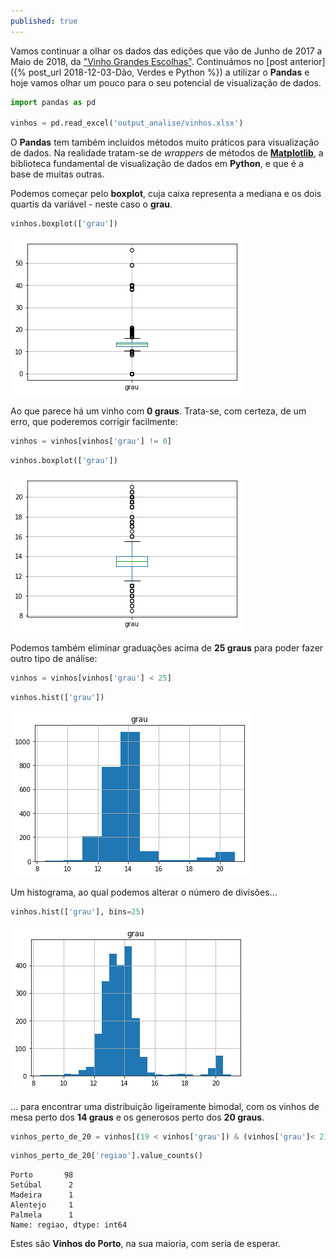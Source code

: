 ```yaml
---
published: true
---
```


Vamos continuar a olhar os dados das edições que vão de Junho de 2017 a Maio de 2018, da ["Vinho Grandes Escolhas"](https://grandesescolhas.com/). Continuámos no [post anterior]({% post_url 2018-12-03-Dão, Verdes e Python %}) a utilizar o **Pandas** e hoje vamos olhar um pouco para o seu potencial de visualização de dados.

```python
import pandas as pd

vinhos = pd.read_excel('output_analise/vinhos.xlsx')
```

O **Pandas** tem também incluídos métodos muito práticos para visualização de dados. Na realidade tratam-se de *wrappers* de métodos de [**Matplotlib**](https://matplotlib.org/), a biblioteca fundamental de visualização de dados em **Python**, e que é a base de muitas outras.

Podemos começar pelo **boxplot**, cuja caixa representa a mediana e os dois quartis da variável - neste caso o **grau**.


```python
vinhos.boxplot(['grau'])
```


![png](../images/blog_quarto_files/blog_quarto_4_1.png)


Ao que parece há um vinho com **0 graus**. Trata-se, com certeza, de um erro, que poderemos corrigir facilmente:

```python
vinhos = vinhos[vinhos['grau'] != 0]
```

```python
vinhos.boxplot(['grau'])
```

![png](blog_quarto_files/blog_quarto_7_0.png)

Podemos também eliminar graduações acima de **25 graus** para poder fazer outro tipo de análise:

```python
vinhos = vinhos[vinhos['grau'] < 25]
```

```python
vinhos.hist(['grau'])
```

![png](blog_quarto_files/blog_quarto_10_0.png)

Um histograma, ao qual podemos alterar o número de divisões...

```python
vinhos.hist(['grau'], bins=25)
```

![png](blog_quarto_files/blog_quarto_12_0.png)

... para encontrar uma distribuição ligeiramente bimodal, com os vinhos de mesa perto dos **14 graus** e os generosos perto dos **20 graus**.

```python
vinhos_perto_de_20 = vinhos[(19 < vinhos['grau']) & (vinhos['grau']< 21)]
```

```python
vinhos_perto_de_20['regiao'].value_counts()
```

    Porto       98
    Setúbal      2
    Madeira      1
    Alentejo     1
    Palmela      1
    Name: regiao, dtype: int64

Estes são **Vinhos do Porto**, na sua maioria, com seria de esperar.
